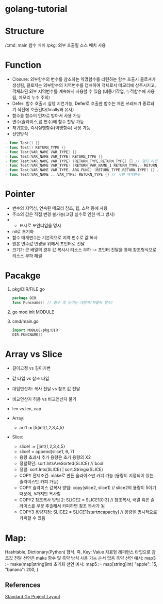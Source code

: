 # golang-tutorial

# Structure
/cmd: main 함수 배치
/pkg: 외부 호출될 소스 배치 사용

# Function
- Closure: 외부함수의 변수를 참조하는 익명함수를 리턴하는 함수 호출시 클로져가 생성됨, 클로저는 외부함수의 지역변수를 캡쳐하여 객체로서 메모리에 상주시키고, 객체화된 외부 지역변수를 계속해서 사용할 수 있음 (비동기작업, 누적함수에 사용됨, 메모리 누수 주의)
- Defer: 함수 호출시 실행 지연기능, Defer로 호출한 함수는 메인 쓰레드가 종료되기 직전에 호출된다(finally와 유사)
- 함수를 함수의 인자로 받아서 사용 가능
- 변수(슬라이스,맵,변수)에 함수 할당 가능
- 재귀호출, 즉시실행함수(익명함수) 사용 가능
- 선언방식
```go
- func Test() {}
- func Test() RETURN_TYPE {}
- func Test{VAR_NAME VAR_TYPE} {}
- func Test(VAR_NAME VAR_TYPE) RETURN_TYPE {}
- func Test(VAR_NAME VAR_TYPE) (RETURN_TYPE,RETURN_TYPE) {} // 멀티 리턴
- func Test(VAR_NAME VAR_TYPE) (RETURN_VAR_NAME_1 RETURN_TYPE,- RETURN_VAR_NAME_2 RETURN_TYPE) {} // 리턴값 이름 지정
- func Test(VAR_NAME VAR_TYPE, ARG_FUNC) (RETURN_TYPE,RETURN_TYPE) {} // 함수를 인자로 받음
- func Test(VAR_NAME ...VAR_TYPE) RETURN_TYPE {} // 가변 매개변수
```


# Pointer
- 변수의 지역성, 연속된 메모리 참조, 힙, 스택 등에 사용
- 주소의 값은 직접 변경 불가능(코딩 실수로 인한 버그 방지)
- * 표시로 포인터임을 명시
- nil로 초기화
- 함수 매개변수는 기본적으로 지역 변수로 값 복사
- 원본 변수값 변경을 위해서 포인터로 전달
- 크기가 큰 배열의 경우 값 복사시 리소스 부하 -> 포인터 전달을 통해 참조형식으로 리소스 부하 해결

# Pacakge

1. pkg/DIR/FILE.go
    
    ```go
    package DIR
    func Funcname() // 함수 첫 단어는 대문자(퍼블릭 함수)
    ```

2. go mod init MODULE

3. cmd/main.go

    ```go
    import MODLUE/pkg/DIR
    DIR.FUNCNAME()
    ```

# Array vs Slice
- 길이고정 vs 길이가변
- 값 타입 vs 참조 타입
- 대입연산자: 복사 전달  vs 참조 값 전달
- 비교연산자 허용 vs 비교연산자 불가
- len vs len, cap

- Array: 
    - arr1 := [5]int{1,2,3,4,5}

- Slice: 
    - slice1 := []int{1,2,3,4,5}
    - slice1 = append(slice1, 6, 7)
    - 용량 초과시 추가 용량은 초기 용량의 X2
    - 정렬확인: sort.IntsAreSorted(SLICE) // bool
    - 정렬: sort.Ints(SLICE) | sort.Strings(SLICE)
    - COPY 전제조건: make로 만든 슬라이스만 카피 가능 (용량이 지정되어 있는 슬라이스만 카피 가능)
    - COPY 슬라이스 값복사 방법: copy(slice2, slice1) // slice2의 용량이 5이기때문에, 5까지만 복사함
    - COPY2 참조복사 방법 2: SLICE2 = SLICE1[0:3] //  참조복사, 배열 혹은 슬라이스를 부분 추출해서 카피하면 참조 복사가 됨
    - COPY3 용량지정: SLICE2 = SLICE1[start:end:capacity] // 용량을 명시적으로 카피할 수 있음

# Map:
Hashtable, Dictionary(Python) 형식, 즉, Key: Value 자료형
레퍼런스 타입으로 참조값 전달
선언은 make 함수 및 축약 방식 사용 가능
순서 없음
축약 선언 예시:
map3 := make(map[string]int)
초기화 선언 예시:
map5 := map[string]int{
		"apple":  15,
		"banana": 200,
	}


## References
[Standard Go Project Layout](https://github.com/golang-standards/project-layout/blob/master/README_ko.md)